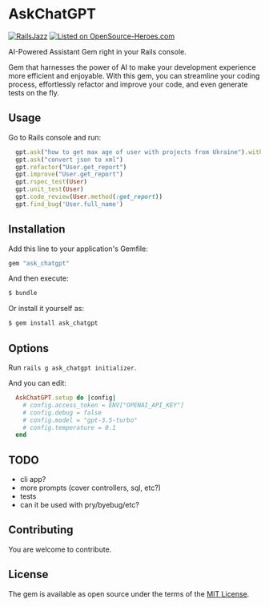 # AskChatGPT

[![RailsJazz](https://github.com/igorkasyanchuk/rails_time_travel/blob/main/docs/my_other.svg?raw=true)](https://www.railsjazz.com)
[![Listed on OpenSource-Heroes.com](https://opensource-heroes.com/badge-v1.svg)](https://opensource-heroes.com/o/railsjazz)

AI-Powered Assistant Gem right in your Rails console.

Gem that harnesses the power of AI to make your development experience more efficient and enjoyable. With this gem, you can streamline your coding process, effortlessly refactor and improve your code, and even generate tests on the fly.

## Usage

Go to Rails console and run:

```ruby
  gpt.ask("how to get max age of user with projects from Ukraine").with_model(User, Project, Country)
  gpt.ask("convert json to xml")
  gpt.refactor("User.get_report")
  gpt.improve("User.get_report")
  gpt.rspec_test(User)
  gpt.unit_test(User)
  gpt.code_review(User.method(:get_report))
  gpt.find_bug('User.full_name')
```

## Installation

Add this line to your application's Gemfile:

```ruby
gem "ask_chatgpt"
```

And then execute:
```bash
$ bundle
```

Or install it yourself as:
```bash
$ gem install ask_chatgpt
```

## Options

Run `rails g ask_chatgpt initializer`.

And you can edit:

```ruby
  AskChatGPT.setup do |config|
    # config.access_token = ENV["OPENAI_API_KEY"]
    # config.debug = false
    # config.model = "gpt-3.5-turbo"
    # config.temperature = 0.1
  end
```

## TODO

- cli app?
- more prompts (cover controllers, sql, etc?)
- tests
- can it be used with pry/byebug/etc?

## Contributing

You are welcome to contribute.

## License

The gem is available as open source under the terms of the [MIT License](https://opensource.org/licenses/MIT).
